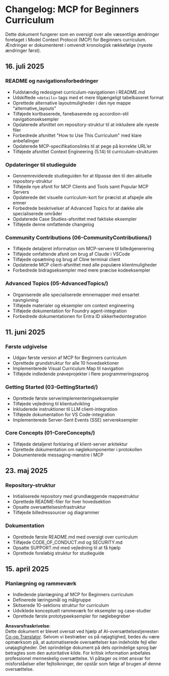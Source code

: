 <!--
CO_OP_TRANSLATOR_METADATA:
{
  "original_hash": "baf3b041e5d939c4a1d8653632cc14f1",
  "translation_date": "2025-07-17T08:27:24+00:00",
  "source_file": "changelog.md",
  "language_code": "da"
}
-->
# Changelog: MCP for Beginners Curriculum

Dette dokument fungerer som en oversigt over alle væsentlige ændringer foretaget i Model Context Protocol (MCP) for Beginners curriculum. Ændringer er dokumenteret i omvendt kronologisk rækkefølge (nyeste ændringer først).

## 16. juli 2025

### README og navigationsforbedringer
- Fuldstændig redesignet curriculum-navigationen i README.md
- Udskiftede `<details>` tags med et mere tilgængeligt tabelbaseret format
- Oprettede alternative layoutmuligheder i den nye mappe "alternative_layouts"
- Tilføjede kortbaserede, fanebaserede og accordion-stil navigationseksempler
- Opdaterede afsnittet om repository-struktur til at inkludere alle nyeste filer
- Forbedrede afsnittet "How to Use This Curriculum" med klare anbefalinger
- Opdaterede MCP-specifikationslinks til at pege på korrekte URL’er
- Tilføjede afsnittet Context Engineering (5.14) til curriculum-strukturen

### Opdateringer til studieguide
- Gennemreviderede studieguiden for at tilpasse den til den aktuelle repository-struktur
- Tilføjede nye afsnit for MCP Clients and Tools samt Popular MCP Servers
- Opdaterede det visuelle curriculum-kort for præcist at afspejle alle emner
- Forbedrede beskrivelser af Advanced Topics for at dække alle specialiserede områder
- Opdaterede Case Studies-afsnittet med faktiske eksempler
- Tilføjede denne omfattende changelog

### Community Contributions (06-CommunityContributions/)
- Tilføjede detaljeret information om MCP-servere til billedgenerering
- Tilføjede omfattende afsnit om brug af Claude i VSCode
- Tilføjede opsætning og brug af Cline terminal client
- Opdaterede MCP client-afsnittet med alle populære klientmuligheder
- Forbedrede bidragseksempler med mere præcise kodeeksempler

### Advanced Topics (05-AdvancedTopics/)
- Organiserede alle specialiserede emnemapper med ensartet navngivning
- Tilføjede materialer og eksempler om context engineering
- Tilføjede dokumentation for Foundry agent-integration
- Forbedrede dokumentationen for Entra ID sikkerhedsintegration

## 11. juni 2025

### Første udgivelse
- Udgav første version af MCP for Beginners curriculum
- Oprettede grundstruktur for alle 10 hovedsektioner
- Implementerede Visual Curriculum Map til navigation
- Tilføjede indledende prøveprojekter i flere programmeringssprog

### Getting Started (03-GettingStarted/)
- Oprettede første serverimplementeringseksempler
- Tilføjede vejledning til klientudvikling
- Inkluderede instruktioner til LLM client-integration
- Tilføjede dokumentation for VS Code-integration
- Implementerede Server-Sent Events (SSE) servereksempler

### Core Concepts (01-CoreConcepts/)
- Tilføjede detaljeret forklaring af klient-server arkitektur
- Oprettede dokumentation om nøglekomponenter i protokollen
- Dokumenterede messaging-mønstre i MCP

## 23. maj 2025

### Repository-struktur
- Initialiserede repository med grundlæggende mappestruktur
- Oprettede README-filer for hver hovedsektion
- Opsatte oversættelsesinfrastruktur
- Tilføjede billedressourcer og diagrammer

### Dokumentation
- Oprettede første README.md med oversigt over curriculum
- Tilføjede CODE_OF_CONDUCT.md og SECURITY.md
- Opsatte SUPPORT.md med vejledning til at få hjælp
- Oprettede foreløbig struktur for studieguide

## 15. april 2025

### Planlægning og rammeværk
- Indledende planlægning af MCP for Beginners curriculum
- Definerede læringsmål og målgruppe
- Skitserede 10-sektions struktur for curriculum
- Udviklede konceptuelt rammeværk for eksempler og case-studier
- Oprettede første prototypeeksempler for nøglebegreber

**Ansvarsfraskrivelse**:  
Dette dokument er blevet oversat ved hjælp af AI-oversættelsestjenesten [Co-op Translator](https://github.com/Azure/co-op-translator). Selvom vi bestræber os på nøjagtighed, bedes du være opmærksom på, at automatiserede oversættelser kan indeholde fejl eller unøjagtigheder. Det oprindelige dokument på dets oprindelige sprog bør betragtes som den autoritative kilde. For kritisk information anbefales professionel menneskelig oversættelse. Vi påtager os intet ansvar for misforståelser eller fejltolkninger, der opstår som følge af brugen af denne oversættelse.